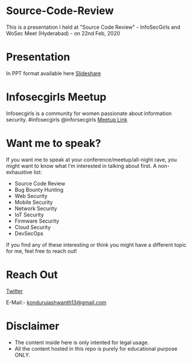 # Source-Code-Review
This is a presentation I held at "Source Code Review" - InfoSecGirls and WoSec Meet (Hyderabad) - on 22nd Feb, 2020

# Presentation
In PPT format available here [Slideshare](https://www.slideshare.net/KonduruJashwanth1/secure-source-code-info-secgirls-and-wosec-meet-hyderabad)

# Infosecgirls Meetup
Infosecgirls is a community for women passionate about information security. #infosecgirls @inforsecgirls
[Meetup Link](https://www.meetup.com/WoSEC-India-Women-of-Security/events/268575753/)

# Want me to speak?

If you want me to speak at your conference/meetup/all-night rave, you might want to know what I’m interested in talking about first. A non-exhaustive list:

- Source Code Review
- Bug Bounty Hunting
- Web Security
- Mobile Security
- Network Security
- IoT Security
- Firmware Security
- Cloud Security
- DevSecOps

If you find any of these interesting or think you might have a different topic for me, feel free to reach out!

# Reach Out

[Twitter](https://twitter.com/kondurujash)

E-Mail:- kondurujashwanth13@gmail.com

# Disclaimer

- The content inside here is only intented for legal usage.
- All the content hosted in this repo is purely for educational purpose ONLY.

 
